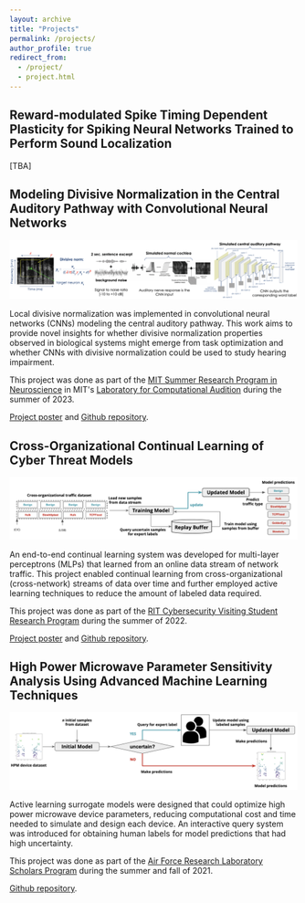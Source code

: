 ```yaml
---
layout: archive
title: "Projects"
permalink: /projects/
author_profile: true
redirect_from:
  - /project/
  - project.html
---
```


Reward-modulated Spike Timing Dependent Plasticity for Spiking Neural Networks Trained to Perform Sound Localization
------
[TBA]

Modeling Divisive Normalization in the Central Auditory Pathway with Convolutional Neural Networks
------
![div-norm-cnn](/images/div-norm-cnn.png)

Local divisive normalization was implemented in convolutional neural networks (CNNs) modeling the central auditory pathway. This work aims to provide novel insights for whether divisive normalization properties observed in biological systems might emerge from task optimization and whether CNNs with divisive normalization could be used to study hearing impairment.

This project was done as part of the [MIT Summer Research Program in Neuroscience](https://bcs.mit.edu/msrp) in MIT's [Laboratory for Computational Audition](https://mcdermottlab.mit.edu/) during the summer of 2023.

[Project poster](https://docs.google.com/presentation/d/1w0o61bmTnVsHmH37HHYQlGZ9oKInxQfK/edit#slide=id.p1) and [Github repository](https://github.mit.edu/annesyab/MSRP_2023/tree/normalization).

Cross-Organizational Continual Learning of Cyber Threat Models
------
![continual-learning-cyber](/images/continual-learning-cyber.png)

An end-to-end continual learning system was developed for multi-layer perceptrons (MLPs) that learned from an online data stream of network traffic. This project enabled continual learning from cross-organizational (cross-network) streams of data over time and further employed active learning techniques to reduce the amount of labeled data required.

This project was done as part of the [RIT Cybersecurity Visiting Student Research Program](https://www.rit.edu/cybersecurity/cybervsr) during the summer of 2022. 

[Project poster](https://docs.google.com/presentation/d/1loIFZeyguDzJaOEs5QAJbGM9JsZ-Yvpy/edit#slide=id.p1) and [Github repository](https://github.com/chanelfcheng/Cross-Organizational-Continual-Learning).

High Power Microwave Parameter Sensitivity Analysis Using Advanced Machine Learning Techniques
------

![active-learning-hpm](/images/active-learning-hpm.png)

Active learning surrogate models were designed that could optimize high power microwave device parameters, reducing computational cost and time needed to simulate and design each device. An interactive query system was introduced for obtaining human labels for model predictions that had high uncertainty.

This project was done as part of the [Air Force Research Laboratory Scholars Program](https://afrlscholars.usra.edu) during the summer and fall of 2021.

[Github repository](https://github.com/chanelfcheng/AFRL-HPM-Active-Learning).
